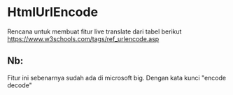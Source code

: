 # HtmlUrlEncode

Rencana untuk membuat fitur live translate dari tabel berikut https://www.w3schools.com/tags/ref_urlencode.asp

## Nb:
Fitur ini sebenarnya sudah ada di microsoft big. Dengan kata kunci "encode decode"

